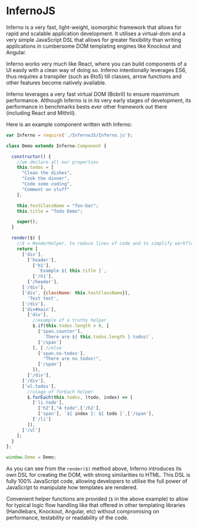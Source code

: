 # InfernoJS

Inferno is a very fast, light-weight, isomorphic framework that allows for rapid
and scalable application development. It utilises a virtual-dom and a very simple
JavaScript DSL that allows for greater flexibility than writing applications in
cumbersome DOM templating engines like Knockout and Angular.

Inferno works very much like React, where you can build components of a UI easily
with a clean way of doing so. Inferno intentionally leverages ES6, thus requires
a transpiler (such as 6to5) till classes, arrow functions and other features become
natively available.

Inferno leverages a very fast virtual DOM (Bobril) to ensure maxmimum performance.
Although Inferno is in its very early stages of development, its performance in
benchmarks bests ever other framework out there (including React and Mithril).

Here is an example component written with Inferno:


```javascript
var Inferno = require('./InfernoJS/Inferno.js');

class Demo extends Inferno.Component {

  constructor() {
    //we declare all our properties
    this.todos = [
      "Clean the dishes",
      "Cook the dinner",
      "Code some coding",
      "Comment on stuff"
    ];

    this.testClassName = "foo-bar";
    this.title = "Todo Demo";

    super();
  }

  render($) {
    //$ = RenderHelper, to reduce lines of code and to simplify workflow
    return [
      ['div'],
        ['header'],
          ['h1'],
            `Example ${ this.title }`,
          ['/h1'],
        ['/header'],
      ['/div'],
      ['div', {className: this.testClassName}],
        'Test text',
      ['/div'],
      ['div#main'],
        ['div'],
          //example of a truthy helper
          $.if(this.todos.length > 0, [
            ['span.counter'],
              `There are ${ this.todos.length } todos!`,
            ['/span']
          ], [ //else
            ['span.no-todos'],
              "There are no todos!",
            ['/span']
          ]),
        ['/div'],
      ['/div'],
      ['ul.todos'],
        //usage of forEach helper
        $.forEach(this.todos, (todo, index) => [
          ['li.todo'],
            ['h2'],"A todo",['/h2'],
            ['span'], `${ index }: ${ todo }`,['/span'],
          ['/li']
        ]),
      ['/ul']
    ];
  }
};

window.Demo = Demo;
```

As you can see from the `render($)` method above, Inferno introduces its own
DSL for creating the DOM, with strong similarities to HTML. This DSL is fully 100% JavaScript code, allowing developers
to utilise the full power of JavaScript to manipulate how templates are rendered.

Convenient helper functions are provided (`$` in the above example) to allow for
typical logic flow handling like that offered in other templating libraries
(Handlebars, Knockout, Angular, etc) without compromising on performance, testability or
readability of the code.
